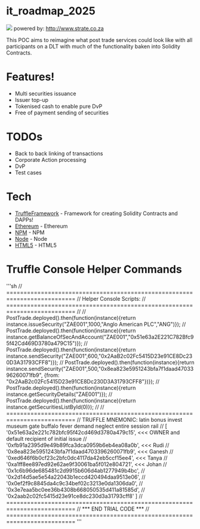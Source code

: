 # it_roadmap_2025

![](http://strate.co.za/sites/default/files/state-logo-dark.svg)
powered by: http://www.strate.co.za

This POC aims to reimagine what post trade services could look like with all participants on a DLT with much of the functionality baken into Solidity Contracts.

# Features!

* Multi securities issuance
* Issuer top-up
* Tokenised cash to enable pure DvP
* Free of payment sending of securities

# TODOs

* Back to back linking of transactions
* Corporate Action processing
* DvP
* Test cases

# Tech

* [TruffleFramework] - Framework for creating Solidity Contracts and DAPPs!
* [Ethereum] - Ethereum
* [NPM] - NPM
* [Node] - Node
* [HTML5] - HTML5

# Truffle Console Helper Commands

'''sh
    // ==========================================================================
    // Helper Console Scripts:
    // ==========================================================================
    //
    // PostTrade.deployed().then(function(instance){return instance.issueSecurity("ZAE001",1000,"Anglo American PLC","ANG")});
    // PostTrade.deployed().then(function(instance){return instance.getBalanceOfSecAndAccount("ZAE001","0x51e63a2E221C782Bfc95f42Cd469D3780a479C15")});
    // PostTrade.deployed().then(function(instance){return instance.sendSecurity("ZAE001",600,"0x2AaB2c02Fc5415D23e91CE8Dc230D3A31793CFF8")});
    // PostTrade.deployed().then(function(instance){return instance.sendSecurity("ZAE001",500,"0x8ea823e5951243bfa7f1daad4703396260071fb9", {from: "0x2AaB2c02Fc5415D23e91CE8Dc230D3A31793CFF8"})});
    // PostTrade.deployed().then(function(instance){return instance.getSecurityDetails("ZAE001")});
    // PostTrade.deployed().then(function(instance){return instance.getSecuritiesListById(0)});
    // 
    // ==========================================================================
    // TRUFFLE MNEMONIC: latin bonus invest museum gate buffalo fever demand neglect entire session rail
    // [ '0x51e63a2e221c782bfc95f42cd469d3780a479c15',      <<< OWNER and default recipient of initial issue
    //   '0xfb91a2395d9e49b89fca3dca0959b6eb4ea08a0b',      <<< Rudi
    //   '0x8ea823e5951243bfa7f1daad4703396260071fb9',      <<< Ganesh
    //   '0xed646f6b0cf23c2bfc0dc4117da42eb5ccf15ee4',      <<< Tanya
    //   '0xa1ff8ee897ed92e62ae9f30061ba5f012e804721',      <<< Johan
    //   '0x1c6b96de685481c2d9915b606d4ab1277949b4bc',
    //   '0x2d14d5ae5e54a22043b1eccd420494daa9513e06',
    //   '0x0ef2f9c8845da4c9c34bef02c3213e0da1306da0',
    //   '0x3e7eaa5bc0ee36b4308b668050535d411a81585d',
    //   '0x2aab2c02fc5415d23e91ce8dc230d3a31793cff8' ]
    // ==========================================================================
    // *** END TRIAL CODE ***
    // ==========================================================================
'''


[TruffleFramework]: <http://truffleframework.com/>
[Ethereum]: <https://ethereum.org/>
[NPM]: <https://www.npmjs.com/>
[Node]: <https://nodejs.org/en/>
[HTML5]: <https://en.wikipedia.org/wiki/HTML5>
